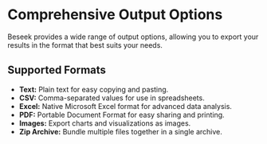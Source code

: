# Comprehensive Output Options

Beseek provides a wide range of output options, allowing you to export your results in the format that best suits your needs.

## Supported Formats

*   **Text:** Plain text for easy copying and pasting.
*   **CSV:** Comma-separated values for use in spreadsheets.
*   **Excel:** Native Microsoft Excel format for advanced data analysis.
*   **PDF:** Portable Document Format for easy sharing and printing.
*   **Images:** Export charts and visualizations as images.
*   **Zip Archive:** Bundle multiple files together in a single archive.